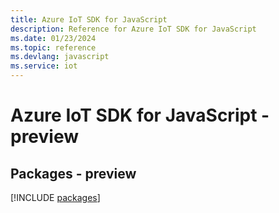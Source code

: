```yaml
---
title: Azure IoT SDK for JavaScript
description: Reference for Azure IoT SDK for JavaScript
ms.date: 01/23/2024
ms.topic: reference
ms.devlang: javascript
ms.service: iot
---
```

# Azure IoT SDK for JavaScript - preview
## Packages - preview
[!INCLUDE [packages](iot-index.md)]